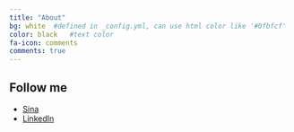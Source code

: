 ```yaml
---
title: "About"
bg: white  #defined in _config.yml, can use html color like '#0fbfcf'
color: black   #text color
fa-icon: comments
comments: true
---
```


## Follow me
- <i class="fa fa-weibo"></i> [Sina](http://weibo.com/512127104) 
- <i class="fa fa-linkedin-square"></i> [LinkedIn](https://cn.linkedin.com/in/liule) 
